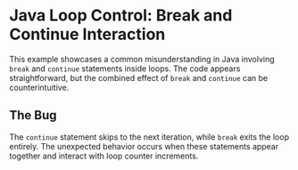 # Java Loop Control: Break and Continue Interaction

This example showcases a common misunderstanding in Java involving `break` and `continue` statements inside loops. The code appears straightforward, but the combined effect of `break` and `continue` can be counterintuitive.

## The Bug

The `continue` statement skips to the next iteration, while `break` exits the loop entirely.  The unexpected behavior occurs when these statements appear together and interact with loop counter increments.